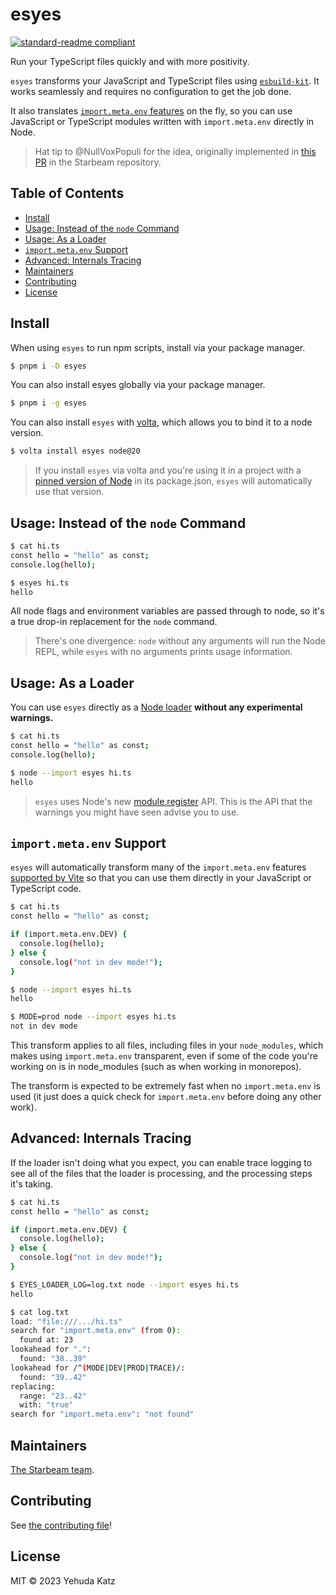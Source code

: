 # esyes

[![standard-readme compliant](https://img.shields.io/badge/standard--readme-OK-green.svg?style=flat-square)](https://github.com/RichardLitt/standard-readme)

Run your TypeScript files quickly and with more positivity.

`esyes` transforms your JavaScript and TypeScript files using
[`esbuild-kit`](https://github.com/esbuild-kit). It works seamlessly and
requires no configuration to get the job done.

It also translates [`import.meta.env` features](#importmetaenv) on the fly, so
you can use JavaScript or TypeScript modules written with `import.meta.env`
directly in Node.

> Hat tip to @NullVoxPopuli for the idea, originally implemented in [this PR](https://github.com/starbeamjs/starbeam/pull/126) in the Starbeam repository.

## Table of Contents

- [Install](#install)
- [Usage: Instead of the `node` Command](#usage-instead-of-the-node-command)
- [Usage: As a Loader](#usage-as-a-loader)
- [`import.meta.env` Support](#importmetaenv-support)
- [Advanced: Internals Tracing](#advanced-internals-tracing)
- [Maintainers](#maintainers)
- [Contributing](#contributing)
- [License](#license)

## Install

When using `esyes` to run npm scripts, install via your package manager.

```sh
$ pnpm i -D esyes
```

You can also install esyes globally via your package manager.

```sh
$ pnpm i -g esyes
```

You can also install `esyes` with [volta](https://volta.sh/), which allows you
to bind it to a node version.

```sh
$ volta install esyes node@20
```

> If you install `esyes` via volta and you're using it in a project with a [pinned version of Node](https://docs.volta.sh/reference/pin) in its
> package.json, `esyes` will automatically use that version.

## Usage: Instead of the `node` Command

```sh
$ cat hi.ts
const hello = "hello" as const;
console.log(hello);

$ esyes hi.ts
hello
```

All node flags and environment variables are passed through to node, so it's a
true drop-in replacement for the `node` command.

> There's one divergence: `node` without any arguments will run the Node REPL,
> while `esyes` with no arguments prints usage information.

## Usage: As a Loader

You can use `esyes` directly as a [Node
loader](https://nodejs.org/api/module.html#customization-hooks) **without any
experimental warnings.**

```sh
$ cat hi.ts
const hello = "hello" as const;
console.log(hello);

$ node --import esyes hi.ts
hello
```

> `esyes` uses Node's new [module.register](https://nodejs.org/api/module.html#:~:text=COPY-,module.register) API. This is the API that the warnings you might have seen advise you to use.

## `import.meta.env` Support

`esyes` will automatically transform many of the `import.meta.env` features
[supported by Vite](https://vitejs.dev/guide/env-and-mode.html) so that you can
use them directly in your JavaScript or TypeScript code.

```sh
$ cat hi.ts
const hello = "hello" as const;

if (import.meta.env.DEV) {
  console.log(hello);
} else {
  console.log("not in dev mode!");
}

$ node --import esyes hi.ts
hello

$ MODE=prod node --import esyes hi.ts
not in dev mode
```

This transform applies to all files, including files in your `node_modules`,
which makes using `import.meta.env` transparent, even if some of the code you're
working on is in node_modules (such as when working in monorepos).

The transform is expected to be extremely fast when no `import.meta.env` is used
(it just does a quick check for `import.meta.env` before doing any other work).

## Advanced: Internals Tracing

If the loader isn't doing what you expect, you can enable trace logging to see
all of the files that the loader is processing, and the processing steps it's
taking.

```sh
$ cat hi.ts
const hello = "hello" as const;

if (import.meta.env.DEV) {
  console.log(hello);
} else {
  console.log("not in dev mode!");
}

$ EYES_LOADER_LOG=log.txt node --import esyes hi.ts
hello

$ cat log.txt
load: "file:///.../hi.ts"
search for "import.meta.env" (from 0):
  found at: 23
lookahead for ".":
  found: "38..39"
lookahead for /^(MODE|DEV|PROD|TRACE)/:
  found: "39..42"
replacing:
  range: "23..42"
  with: "true"
search for "import.meta.env": "not found"
```

## Maintainers

[The Starbeam team](https://github.com/starbeamjs/.github/blob/main/TEAM.md).

## Contributing

See [the contributing file](CONTRIBUTING.md)!

## License

MIT © 2023 Yehuda Katz
